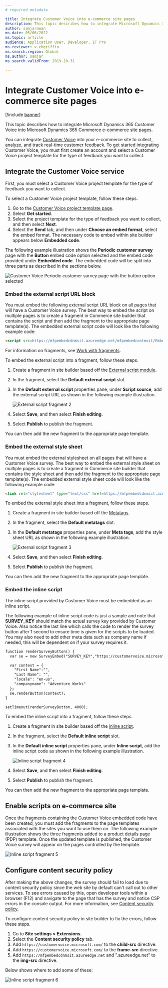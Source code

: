 ```yaml
---
# required metadata

title: Integrate Customer Voice into e-commerce site pages
description: This topic describes how to integrate Microsoft Dynamics 365 Customer Voice into Microsoft Dynamics 365 Commerce e-commerce site pages.
author: samjarawan
ms.date: 05/06/2022
ms.topic: article
audience: Application User, Developer, IT Pro
ms.reviewer: v-chgriffin
ms.search.region: Global
ms.author: samjar
ms.search.validFrom: 2019-10-31

---
```

# Integrate Customer Voice into e-commerce site pages

[!include [banner](../includes/banner.md)]

This topic describes how to integrate Microsoft Dynamics 365 Customer Voice into Microsoft Dynamics 365 Commerce e-commerce site pages.

You can integrate [Customer Voice](https://dynamics.microsoft.com/customer-voice/overview/) into your e-commerce site to collect, analyze, and track real-time customer feedback. To get started integrating Customer Voice, you must first create an account and select a Customer Voice project template for the type of feedback you want to collect. 

## Integrate the Customer Voice service

First, you must select a Customer Voice project template for the type of feedback you want to collect.

To select a Customer Voice project template, follow these steps. 

1. Go to the [Customer Voice project template page](https://customervoice.microsoft.com/Pages/ProjectPage.aspx).
1. Select **Get started**.
1. Select the project template for the type of feedback you want to collect, and then select **Next**.
1. Select the **Send** tab, and then under **Choose an embed format**, select the embed format. The necessary code to embed within site builder appears below **Embedded code**. 

The following example illustration shows the **Periodic customer survey** page with the **Button** embed code option selected and the embed code provided under **Embedded code**. The embedded code will be split into three parts as described in the sections below.

![Customer Voice Periodic customer survey page with the button option selected](media/customer-voice-integration-1.png)

### Embed the external script URL block

You must embed the following external script URL block on all pages that will have a Customer Voice survey. The best way to embed the script on multiple pages  is to create a fragment in Commerce site builder that contains the script and then add the fragment to the appropriate page template(s). The embedded external script code will look like the following example code:

```html
<script src=https://mfpembedcdnmsit.azureedge.net/mfpembedcontmsit/Embed.js type="text/javascript"></script>
```

For information on fragments, see [Work with fragments](work-with-fragments.md).

To embed the external script into a fragment, follow these steps.

1. Create a fragment in site builder based off the [External script module](script-module.md).
1. In the fragment, select the **Default external script** slot. 
1. In the **Default external script** properties pane, under **Script source**, add the external script URL as shown in the following example illustration.

    ![External script fragment 2](media/customer-voice-integration-2.png)

1. Select **Save**, and then select **Finish editing**.
1. Select **Publish** to publish the fragment.

You can then add the new fragment to the appropriate page template.

### Embed the external style sheet

You must embed the external stylesheet on all pages that will have a Customer Voice survey. The best way to embed the external style sheet on multiple pages is to create a fragment in Commerce site builder that contains the style sheet and then add the fragment to the appropriate page template(s). The embedded external style sheet code will look like the following example code:

```html
<link rel="stylesheet" type="text/css" href=https://mfpembedcdnmsit.azureedge.net/mfpembedcontmsit/Embed.css />
```

To embed the external style sheet into a fragment, follow these steps.

1. Create a fragment in site builder based off the [Metatags](metatags-module.md).
1. In the fragment, select the **Default metatags** slot. 
1. In the **Default metatags** properties pane, under **Meta tags**, add the style sheet URL as shown in the following example illustration.

    ![External script fragment 3](media/customer-voice-integration-3.png)

1. Select **Save**, and then select **Finish editing**.
1. Select **Publish** to publish the fragment.

You can then add the new fragment to the appropriate page template.

### Embed the inline script

The inline script provided by Customer Voice must be embedded as an inline script. 

The following example of inline script code is just a sample and note that **SURVEY_KEY** should match the actual survey key provided by Customer Voice.  Also notice the last line which calls the code to render the survey button after 1 second to ensure time is given for the scripts to be loaded.  You may also need to add other meta data such as company name if needed, this will be dependent on if your survey requires it.  

```html
function renderSurveyButton() {
  var se = new SurveyEmbed("SURVEY_KEY","https://customervoice.microsoft.com/","https://mfpembedcdnmsit.azureedge.net/mfpembedcontmsit/","true");

  var context = {
    "First Name":"",
    "Last Name": "",
    "locale": "en-us",
    "companyname": "Adventure Works"
  };
  se.renderButton(context);
}

setTimeout(renderSurveyButton, 4000);
```

To embed the inline script into a fragment, follow these steps.

1. Create a fragment in site builder based off the [inline script](script-module.md).
1. In the fragment, select the **Default inline script** slot. 
1. In the **Default inline script** properties pane, under **Inline script**, add the inline script code as shown in the following example illustration.

    ![Inline script fragment 4](media/customer-voice-integration-4.png)

1. Select **Save**, and then select **Finish editing**.
1. Select **Publish** to publish the fragment.

You can then add the new fragment to the appropriate page template.

## Enable scripts on e-commerce site

Once the fragments containing the Customer Voice embedded code have been created, you must add the fragments to the page templates associated with the sites you want to use them on. The following example illustration shows the three fragments added to a product details page (PDP) template. Once the updated template is published, the Customer Voice survey will appear on the pages controlled by the template.

![Inline script fragment 5](media/customer-voice-integration-5.png)

## Configure content security policy

After making the above changes, the survey should fail to load due to content security policy since the web site by default can't call out to other services. To see errors caused by this, open developer tools within a browser (F12) and navigate to the page that has the survey and notice CSP errors in the console output. For more information, see [Content security policy](manage-csp.md).

To configure content security policy in site builder to fix the errors, follow these steps. 

1. Go to **Site settings \> Extensions**.
1. Select the **Content security policy** tab.
1. Add `https://customervoice.microsoft.com/` to the **child-src** directive.
1. Add `https://customervoice.microsoft.com/` to the **frame-src** directive.
1. Add `https://mfpembedcdnmsit.azureedge.net` and ".azureedge.net" to the **img-src**  directive.

Below shows where to add some of these:

![Inline script fragment 6](media/customer-voice-integration-6.png)
